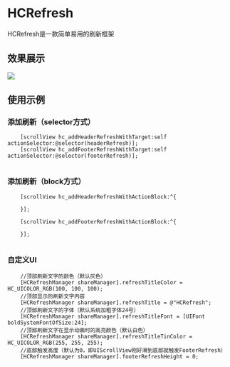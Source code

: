 # HCRefresh
HCRefresh是一款简单易用的刷新框架

## 效果展示


![](https://raw.githubusercontent.com/gmfxch/HCRefresh/master/refresh3.gif)



## 使用示例
### 添加刷新（selector方式）

```objc
    [scrollView hc_addHeaderRefreshWithTarget:self actionSelector:@selector(headerRefresh)];
    [scrollView hc_addFooterRefreshWithTarget:self actionSelector:@selector(footerRefresh)];
    
```

### 添加刷新（block方式）
```objc
    [scrollView hc_addHeaderRefreshWithActionBlock:^{
        
    }];
    
    [scrollView hc_addFooterRefreshWithActionBlock:^{
        
    }];
    
```

### 自定义UI
```objc
    //顶部刷新文字的颜色（默认灰色）
    [HCRefreshManager shareManager].refreshTitleColor = HC_UICOLOR_RGB(100, 100, 100);
    //顶部显示的刷新文字内容
    [HCRefreshManager shareManager].refreshTitle = @"HCRefresh";
    //顶部刷新文字的字体（默认系统加粗字体24号）
    [HCRefreshManager shareManager].refreshTitleFont = [UIFont boldSystemFontOfSize:24];
    //顶部刷新文字在显示动画时的高亮颜色（默认白色）
    [HCRefreshManager shareManager].refreshTitleTinColor = HC_UICOLOR_RGB(255, 255, 255);
    //底部触发高度（默认为0，即UIScrollView刚好滑到底部就触发FooterRefresh）
    [HCRefreshManager shareManager].footerRefreshHeight = 0;
    
```




